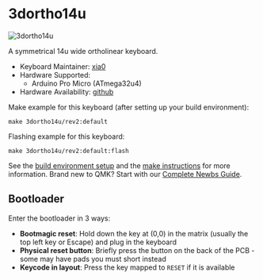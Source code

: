 # 3dortho14u

![3dortho14u](https://github.com/xia0/keyboard_docs/blob/main/3dortho14u/images/20220213_0007.jpg?raw=true)

A symmetrical 14u wide ortholinear keyboard.

* Keyboard Maintainer: [xia0](https://github.com/xia0)
* Hardware Supported:
  * Arduino Pro Micro (ATmega32u4)
* Hardware Availability: [github](https://github.com/xia0/keeb_files/tree/main/3dortho14u)

Make example for this keyboard (after setting up your build environment):

    make 3dortho14u/rev2:default

Flashing example for this keyboard:

    make 3dortho14u/rev2:default:flash

See the [build environment setup](https://docs.qmk.fm/#/getting_started_build_tools) and the [make instructions](https://docs.qmk.fm/#/getting_started_make_guide) for more information. Brand new to QMK? Start with our [Complete Newbs Guide](https://docs.qmk.fm/#/newbs).

## Bootloader

Enter the bootloader in 3 ways:

* **Bootmagic reset**: Hold down the key at (0,0) in the matrix (usually the top left key or Escape) and plug in the keyboard
* **Physical reset button**: Briefly press the button on the back of the PCB - some may have pads you must short instead
* **Keycode in layout**: Press the key mapped to `RESET` if it is available
